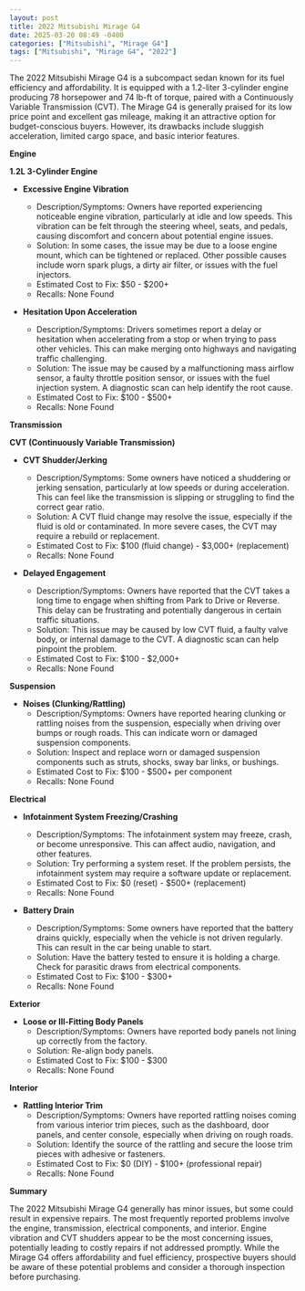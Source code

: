 ```yaml
---
layout: post
title: 2022 Mitsubishi Mirage G4
date: 2025-03-20 08:49 -0400
categories: ["Mitsubishi", "Mirage G4"]
tags: ["Mitsubishi", "Mirage G4", "2022"]
---
```

The 2022 Mitsubishi Mirage G4 is a subcompact sedan known for its fuel efficiency and affordability. It is equipped with a 1.2-liter 3-cylinder engine producing 78 horsepower and 74 lb-ft of torque, paired with a Continuously Variable Transmission (CVT). The Mirage G4 is generally praised for its low price point and excellent gas mileage, making it an attractive option for budget-conscious buyers. However, its drawbacks include sluggish acceleration, limited cargo space, and basic interior features.

**Engine**

**1.2L 3-Cylinder Engine**
* **Excessive Engine Vibration**
    * Description/Symptoms: Owners have reported experiencing noticeable engine vibration, particularly at idle and low speeds. This vibration can be felt through the steering wheel, seats, and pedals, causing discomfort and concern about potential engine issues.
    * Solution: In some cases, the issue may be due to a loose engine mount, which can be tightened or replaced. Other possible causes include worn spark plugs, a dirty air filter, or issues with the fuel injectors.
    * Estimated Cost to Fix: $50 - $200+
    * Recalls: None Found

* **Hesitation Upon Acceleration**
    * Description/Symptoms: Drivers sometimes report a delay or hesitation when accelerating from a stop or when trying to pass other vehicles. This can make merging onto highways and navigating traffic challenging.
    * Solution: The issue may be caused by a malfunctioning mass airflow sensor, a faulty throttle position sensor, or issues with the fuel injection system. A diagnostic scan can help identify the root cause.
    * Estimated Cost to Fix: $100 - $500+
    * Recalls: None Found

**Transmission**

**CVT (Continuously Variable Transmission)**

* **CVT Shudder/Jerking**
    * Description/Symptoms: Some owners have noticed a shuddering or jerking sensation, particularly at low speeds or during acceleration. This can feel like the transmission is slipping or struggling to find the correct gear ratio.
    * Solution: A CVT fluid change may resolve the issue, especially if the fluid is old or contaminated. In more severe cases, the CVT may require a rebuild or replacement.
    * Estimated Cost to Fix: $100 (fluid change) - $3,000+ (replacement)
    * Recalls: None Found

* **Delayed Engagement**
    * Description/Symptoms: Owners have reported that the CVT takes a long time to engage when shifting from Park to Drive or Reverse. This delay can be frustrating and potentially dangerous in certain traffic situations.
    * Solution: This issue may be caused by low CVT fluid, a faulty valve body, or internal damage to the CVT. A diagnostic scan can help pinpoint the problem.
    * Estimated Cost to Fix: $100 - $2,000+
    * Recalls: None Found

**Suspension**

* **Noises (Clunking/Rattling)**
    * Description/Symptoms: Owners have reported hearing clunking or rattling noises from the suspension, especially when driving over bumps or rough roads. This can indicate worn or damaged suspension components.
    * Solution: Inspect and replace worn or damaged suspension components such as struts, shocks, sway bar links, or bushings.
    * Estimated Cost to Fix: $100 - $500+ per component
    * Recalls: None Found

**Electrical**

* **Infotainment System Freezing/Crashing**
    * Description/Symptoms: The infotainment system may freeze, crash, or become unresponsive. This can affect audio, navigation, and other features.
    * Solution: Try performing a system reset. If the problem persists, the infotainment system may require a software update or replacement.
    * Estimated Cost to Fix: $0 (reset) - $500+ (replacement)
    * Recalls: None Found

* **Battery Drain**
    * Description/Symptoms: Some owners have reported that the battery drains quickly, especially when the vehicle is not driven regularly. This can result in the car being unable to start.
    * Solution: Have the battery tested to ensure it is holding a charge. Check for parasitic draws from electrical components.
    * Estimated Cost to Fix: $100 - $300+
    * Recalls: None Found

**Exterior**

* **Loose or Ill-Fitting Body Panels**
    * Description/Symptoms: Owners have reported body panels not lining up correctly from the factory.
    * Solution: Re-align body panels.
    * Estimated Cost to Fix: $100 - $300
    * Recalls: None Found

**Interior**

* **Rattling Interior Trim**
    * Description/Symptoms: Owners have reported rattling noises coming from various interior trim pieces, such as the dashboard, door panels, and center console, especially when driving on rough roads.
    * Solution: Identify the source of the rattling and secure the loose trim pieces with adhesive or fasteners.
    * Estimated Cost to Fix: $0 (DIY) - $100+ (professional repair)
    * Recalls: None Found

**Summary**

The 2022 Mitsubishi Mirage G4 generally has minor issues, but some could result in expensive repairs. The most frequently reported problems involve the engine, transmission, electrical components, and interior. Engine vibration and CVT shudders appear to be the most concerning issues, potentially leading to costly repairs if not addressed promptly. While the Mirage G4 offers affordability and fuel efficiency, prospective buyers should be aware of these potential problems and consider a thorough inspection before purchasing.

